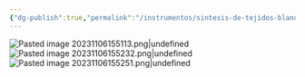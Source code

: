 ```yaml
---
{"dg-publish":true,"permalink":"/instrumentos/sintesis-de-tejidos-blandos/portaagujas/"}
---
```


![Pasted image 20231106155113.png|undefined](/img/user/Cirugia%20Bucal%20I/Medias/Pasted%20image%2020231106155113.png)![Pasted image 20231106155232.png|undefined](/img/user/Cirugia%20Bucal%20I/Medias/Pasted%20image%2020231106155232.png)
![Pasted image 20231106155251.png|undefined](/img/user/Cirugia%20Bucal%20I/Medias/Pasted%20image%2020231106155251.png)